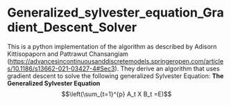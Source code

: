 # Generalized_sylvester_equation_Gradient_Descent_Solver
This is a python implementation of the algorithm as described by Adisorn Kittisopaporn and Pattrawut Chansangiam     (https://advancesincontinuousanddiscretemodels.springeropen.com/articles/10.1186/s13662-021-03427-4#Sec3).
They derive an algorithm that uses gradient descent to solve the following generalized Sylvester Equation: 
**The Generalized Sylvester Equation**
$$\left(\sum_{t=1}^{p} A_t X B_t =E)$$
